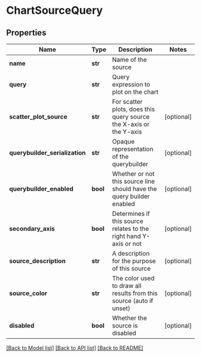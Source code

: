 # ChartSourceQuery

## Properties
Name | Type | Description | Notes
------------ | ------------- | ------------- | -------------
**name** | **str** | Name of the source | 
**query** | **str** | Query expression to plot on the chart | 
**scatter_plot_source** | **str** | For scatter plots, does this query source the X-axis or the Y-axis | [optional] 
**querybuilder_serialization** | **str** | Opaque representation of the querybuilder | [optional] 
**querybuilder_enabled** | **bool** | Whether or not this source line should have the query builder enabled | [optional] 
**secondary_axis** | **bool** | Determines if this source relates to the right hand Y-axis or not | [optional] 
**source_description** | **str** | A description for the purpose of this source | [optional] 
**source_color** | **str** | The color used to draw all results from this source (auto if unset) | [optional] 
**disabled** | **bool** | Whether the source is disabled | [optional] 

[[Back to Model list]](../README.md#documentation-for-models) [[Back to API list]](../README.md#documentation-for-api-endpoints) [[Back to README]](../README.md)


